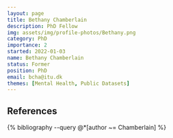 ```yaml
---
layout: page
title: Bethany Chamberlain
description: PhD Fellow
img: assets/img/profile-photos/Bethany.png
category: PhD
importance: 2
started: 2022-01-03
name: Bethany Chamberlain
status: Former
position: PhD
email: bcha@itu.dk
themes: [Mental Health, Public Datasets]
---
```


References
----------
<div class="publications">
  {% bibliography --query @*[author ~= Chamberlain] %}
</div>
